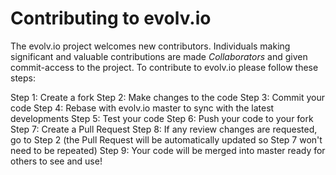 # Contributing to evolv.io

The evolv.io project welcomes new contributors. Individuals making significant and valuable contributions are made _Collaborators_ and given commit-access to the project. To contribute to evolv.io please follow these steps:

Step 1: Create a fork
Step 2: Make changes to the code
Step 3: Commit your code
Step 4: Rebase with evolv.io master to sync with the latest developments
Step 5: Test your code
Step 6: Push your code to your fork
Step 7: Create a Pull Request
Step 8: If any review changes are requested, go to Step 2 (the Pull Request will be automatically updated so Step 7 won't need to be repeated)
Step 9: Your code will be merged into master ready for others to see and use!
